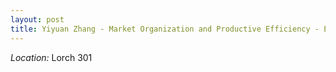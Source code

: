 ```yaml
---
layout: post
title: Yiyuan Zhang - Market Organization and Productive Efficiency - Evidence from the Texas Electricity Market (July 13)
---
```



*Location:* Lorch 301

